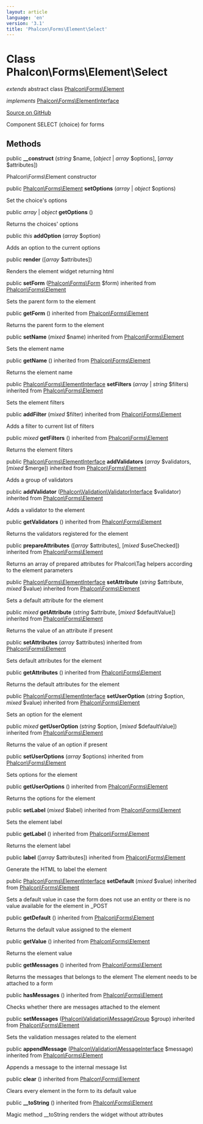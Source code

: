 ```yaml
---
layout: article
language: 'en'
version: '3.1'
title: 'Phalcon\Forms\Element\Select'
---
```

# Class **Phalcon\Forms\Element\Select**

*extends* abstract class [Phalcon\Forms\Element](/3.1/en/api/Phalcon_Forms_Element)

*implements* [Phalcon\Forms\ElementInterface](/3.1/en/api/Phalcon_Forms_ElementInterface)

<a href="https://github.com/phalcon/cphalcon/tree/v3.1.0/phalcon/forms/element/select.zep" class="btn btn-default btn-sm">Source on GitHub</a>

Component SELECT (choice) for forms


## Methods
public  **__construct** (*string* $name, [*object* | *array* $options], [*array* $attributes])

Phalcon\Forms\Element constructor



public [Phalcon\Forms\Element](/3.1/en/api/Phalcon_Forms_Element) **setOptions** (*array* | *object* $options)

Set the choice's options



public *array* | *object* **getOptions** ()

Returns the choices' options



public *this* **addOption** (*array* $option)

Adds an option to the current options



public  **render** ([*array* $attributes])

Renders the element widget returning html



public  **setForm** ([Phalcon\Forms\Form](/3.1/en/api/Phalcon_Forms_Form) $form) inherited from [Phalcon\Forms\Element](/3.1/en/api/Phalcon_Forms_Element)

Sets the parent form to the element



public  **getForm** () inherited from [Phalcon\Forms\Element](/3.1/en/api/Phalcon_Forms_Element)

Returns the parent form to the element



public  **setName** (*mixed* $name) inherited from [Phalcon\Forms\Element](/3.1/en/api/Phalcon_Forms_Element)

Sets the element name



public  **getName** () inherited from [Phalcon\Forms\Element](/3.1/en/api/Phalcon_Forms_Element)

Returns the element name



public [Phalcon\Forms\ElementInterface](/3.1/en/api/Phalcon_Forms_ElementInterface) **setFilters** (*array* | *string* $filters) inherited from [Phalcon\Forms\Element](/3.1/en/api/Phalcon_Forms_Element)

Sets the element filters



public  **addFilter** (*mixed* $filter) inherited from [Phalcon\Forms\Element](/3.1/en/api/Phalcon_Forms_Element)

Adds a filter to current list of filters



public *mixed* **getFilters** () inherited from [Phalcon\Forms\Element](/3.1/en/api/Phalcon_Forms_Element)

Returns the element filters



public [Phalcon\Forms\ElementInterface](/3.1/en/api/Phalcon_Forms_ElementInterface) **addValidators** (*array* $validators, [*mixed* $merge]) inherited from [Phalcon\Forms\Element](/3.1/en/api/Phalcon_Forms_Element)

Adds a group of validators



public  **addValidator** ([Phalcon\Validation\ValidatorInterface](/3.1/en/api/Phalcon_Validation_ValidatorInterface) $validator) inherited from [Phalcon\Forms\Element](/3.1/en/api/Phalcon_Forms_Element)

Adds a validator to the element



public  **getValidators** () inherited from [Phalcon\Forms\Element](/3.1/en/api/Phalcon_Forms_Element)

Returns the validators registered for the element



public  **prepareAttributes** ([*array* $attributes], [*mixed* $useChecked]) inherited from [Phalcon\Forms\Element](/3.1/en/api/Phalcon_Forms_Element)

Returns an array of prepared attributes for Phalcon\Tag helpers
according to the element parameters



public [Phalcon\Forms\ElementInterface](/3.1/en/api/Phalcon_Forms_ElementInterface) **setAttribute** (*string* $attribute, *mixed* $value) inherited from [Phalcon\Forms\Element](/3.1/en/api/Phalcon_Forms_Element)

Sets a default attribute for the element



public *mixed* **getAttribute** (*string* $attribute, [*mixed* $defaultValue]) inherited from [Phalcon\Forms\Element](/3.1/en/api/Phalcon_Forms_Element)

Returns the value of an attribute if present



public  **setAttributes** (*array* $attributes) inherited from [Phalcon\Forms\Element](/3.1/en/api/Phalcon_Forms_Element)

Sets default attributes for the element



public  **getAttributes** () inherited from [Phalcon\Forms\Element](/3.1/en/api/Phalcon_Forms_Element)

Returns the default attributes for the element



public [Phalcon\Forms\ElementInterface](/3.1/en/api/Phalcon_Forms_ElementInterface) **setUserOption** (*string* $option, *mixed* $value) inherited from [Phalcon\Forms\Element](/3.1/en/api/Phalcon_Forms_Element)

Sets an option for the element



public *mixed* **getUserOption** (*string* $option, [*mixed* $defaultValue]) inherited from [Phalcon\Forms\Element](/3.1/en/api/Phalcon_Forms_Element)

Returns the value of an option if present



public  **setUserOptions** (*array* $options) inherited from [Phalcon\Forms\Element](/3.1/en/api/Phalcon_Forms_Element)

Sets options for the element



public  **getUserOptions** () inherited from [Phalcon\Forms\Element](/3.1/en/api/Phalcon_Forms_Element)

Returns the options for the element



public  **setLabel** (*mixed* $label) inherited from [Phalcon\Forms\Element](/3.1/en/api/Phalcon_Forms_Element)

Sets the element label



public  **getLabel** () inherited from [Phalcon\Forms\Element](/3.1/en/api/Phalcon_Forms_Element)

Returns the element label



public  **label** ([*array* $attributes]) inherited from [Phalcon\Forms\Element](/3.1/en/api/Phalcon_Forms_Element)

Generate the HTML to label the element



public [Phalcon\Forms\ElementInterface](/3.1/en/api/Phalcon_Forms_ElementInterface) **setDefault** (*mixed* $value) inherited from [Phalcon\Forms\Element](/3.1/en/api/Phalcon_Forms_Element)

Sets a default value in case the form does not use an entity
or there is no value available for the element in _POST



public  **getDefault** () inherited from [Phalcon\Forms\Element](/3.1/en/api/Phalcon_Forms_Element)

Returns the default value assigned to the element



public  **getValue** () inherited from [Phalcon\Forms\Element](/3.1/en/api/Phalcon_Forms_Element)

Returns the element value



public  **getMessages** () inherited from [Phalcon\Forms\Element](/3.1/en/api/Phalcon_Forms_Element)

Returns the messages that belongs to the element
The element needs to be attached to a form



public  **hasMessages** () inherited from [Phalcon\Forms\Element](/3.1/en/api/Phalcon_Forms_Element)

Checks whether there are messages attached to the element



public  **setMessages** ([Phalcon\Validation\Message\Group](/3.1/en/api/Phalcon_Validation_Message_Group) $group) inherited from [Phalcon\Forms\Element](/3.1/en/api/Phalcon_Forms_Element)

Sets the validation messages related to the element



public  **appendMessage** ([Phalcon\Validation\MessageInterface](/3.1/en/api/Phalcon_Validation_MessageInterface) $message) inherited from [Phalcon\Forms\Element](/3.1/en/api/Phalcon_Forms_Element)

Appends a message to the internal message list



public  **clear** () inherited from [Phalcon\Forms\Element](/3.1/en/api/Phalcon_Forms_Element)

Clears every element in the form to its default value



public  **__toString** () inherited from [Phalcon\Forms\Element](/3.1/en/api/Phalcon_Forms_Element)

Magic method __toString renders the widget without attributes



